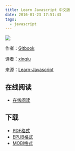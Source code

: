 ```yaml
---
title: Learn Javascript 中文版
date: 2016-01-23 17:51:43
tags:
  - javascript
---
```


![](https://ek8whxe.cloudimg.io/s/width/226/https://www.gitbook.com/cover/book/xinqiu/learn-javascript-cn.jpg?build=1451270427909&v=12.0.2)

作者：[Gitbook](https://www.gitbook.com)

译者：[xinqiu](https://github.com/xinqiu)

来源：[Learn-Javascript](https://github.com/xinqiu/Learn-Javascript)

<!--more-->

## 在线阅读 ##

+ [在线阅读](https://www.gitbook.com/book/xinqiu/learn-javascript-cn/details)

## 下载 ##

+ [PDF格式](https://www.gitbook.com/download/pdf/book/xinqiu/learn-javascript-cn)
+ [EPUB格式](https://www.gitbook.com/download/epub/book/xinqiu/learn-javascript-cn)
+ [MOBI格式](https://www.gitbook.com/download/mobi/book/xinqiu/learn-javascript-cn)